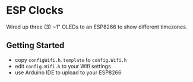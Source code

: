 # ESP Clocks

Wired up three (3) ~1" OLEDs to an ESP8266 to show different timezones.

## Getting Started

* copy `configWifi.h.template` to `config.Wifi.h`
* edit `config.Wifi.h` to your Wifi settings
* use Arduino IDE to upload to your ESP8266
